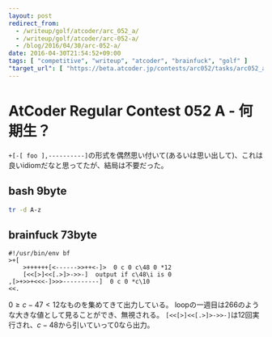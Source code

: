 ```yaml
---
layout: post
redirect_from:
  - /writeup/golf/atcoder/arc_052_a/
  - /writeup/golf/atcoder/arc-052-a/
  - /blog/2016/04/30/arc-052-a/
date: 2016-04-30T21:54:52+09:00
tags: [ "competitive", "writeup", "atcoder", "brainfuck", "golf" ]
"target_url": [ "https://beta.atcoder.jp/contests/arc052/tasks/arc052_a" ]
---
```


# AtCoder Regular Contest 052 A - 何期生？

`+[-[ foo ],----------]`の形式を偶然思い付いて(あるいは思い出して)、これは良いidiomだなと思ってたが、結局は不要だった。

## bash 9byte

``` sh
tr -d A-z
```

## brainfuck 73byte

``` brainfuck
#!/usr/bin/env bf
>+[
    >++++++[<------>>++<-]>  0 c 0 c\48 0 *12
    [<<[>]<<[.>]>->>-]  output if c\48\i is 0
,[>+>>+<<<-]>>>----------]  0 c 0 *c\10
<<.
```

$0 \ge c - 47 \lt 12$なものを集めてきて出力している。
loopの一週目は$266$のような大きな値として見ることができ、無視される。
`[<<[>]<<[.>]>->>-]`は$12$回実行され、$c-48$から引いていって$0$なら出力。
